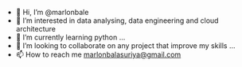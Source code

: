 - 👋 Hi, I’m @marlonbale
- 👀 I’m interested in data analysing, data engineering and cloud architecture
- 🌱 I’m currently learning python ...
- 💞️ I’m looking to collaborate on any project that improve my skills ...
- 📫 How to reach me marlonbalasuriya@gmail.com

<!---
marlonbale/marlonbale is a ✨ special ✨ repository because its `README.md` (this file) appears on your GitHub profile.
You can click the Preview link to take a look at your changes.
--->
